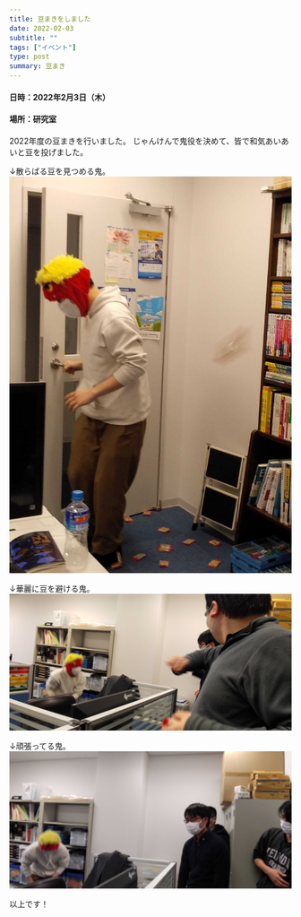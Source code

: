 ```yaml
---
title: 豆まきをしました
date: 2022-02-03
subtitle: ""
tags: ["イベント"]
type: post
summary: 豆まき
---
```



#### 日時：2022年2月3日（木）
#### 場所：研究室

2022年度の豆まきを行いました。
じゃんけんで鬼役を決めて、皆で和気あいあいと豆を投げました。

↓散らばる豆を見つめる鬼。
![](kick.jpg)

↓華麗に豆を避ける鬼。
![](yokeru.jpg)

↓頑張ってる鬼。
![](yokeru2.jpg)

以上です！

<!-- 1. 論文採録バージョン -->
<!-- [第一著者]さんの論文が「[学会フルネーム]」に採録されました。 -->

<!-- [公式Webページ](学会公式ページTopのURL) -->


<!-- 書誌情報。書式はPublicationsを参考。変にコードブロックとかで囲まなくてOK -->


<!-- [年月日]に発表予定 -->



<!-- 2. 論文発表済みバージョン -->
<!-- [第一著者]さんが「[学会フルネーム]」で発表しました。 -->

<!-- [公式Webページ](学会公式ページTopのURL) -->


<!-- 書誌情報。書式はPublicationsを参考。変にコードブロックとかで囲まなくてOK -->


<!-- 3. 論文受賞バージョン -->
<!-- [第一著者]さんの論文が「[学会フルネーム]」で「[受賞名]」を受賞しました -->

<!-- [公式Webページ](学会公式ページTopのURL) -->


<!-- 書誌情報。書式はPublicationsを参考。変にコードブロックとかで囲まなくてOK -->

<!-- 同学会複数名の場合は並べて良い感じにして -->